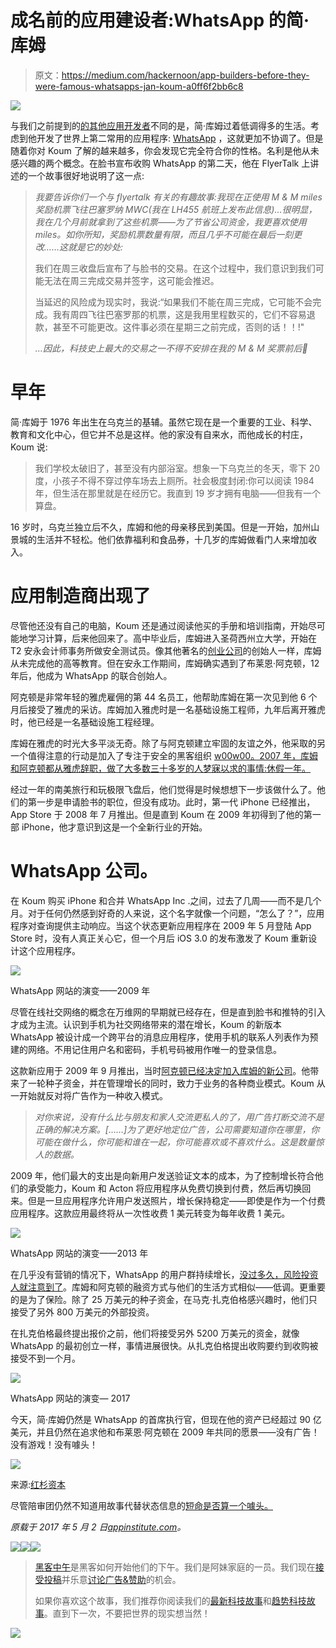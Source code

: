 # 成名前的应用建设者:WhatsApp 的简·库姆

> 原文：<https://medium.com/hackernoon/app-builders-before-they-were-famous-whatsapps-jan-koum-a0ff6f2bb6c8>

![](img/e70eb59972f269ff351d18226893e75a.png)

与我们之前提到的[的其他应用开发者](https://appinstitute.com/snapchat-before-they-were-famous/)不同的是，简·库姆过着低调得多的生活。考虑到他开发了世界上第二常用的应用程序: [WhatsApp](https://www.whatsapp.com/) ，这就更加不协调了。但是随着你对 Koum 了解的越来越多，你会发现它完全符合你的性格。名利是他从未感兴趣的两个概念。在脸书宣布收购 WhatsApp 的第二天，他在 FlyerTalk 上讲述的一个故事很好地说明了这一点:

> *我要告诉你们一个与 flyertalk 有关的有趣故事:我现在正使用 M & M miles 奖励机票飞往巴塞罗纳 MWC(我在 LH455 航班上发布此信息)…很明显，我在几个月前就拿到了这些机票——为了节省公司资金，我更喜欢使用 miles。如你所知，奖励机票数量有限，而且几乎不可能在最后一刻更改……这就是它的妙处:*
> 
> 我们在周三收盘后宣布了与脸书的交易。在这个过程中，我们意识到我们可能无法在周三完成交易并签字，这可能会推迟。
> 
> 当延迟的风险成为现实时，我说:“如果我们不能在周三完成，它可能不会完成。我有周四飞往巴塞罗那的机票，这是我用里程数买的，它们不容易退款，甚至不可能更改。这件事必须在星期三之前完成，否则的话！！!"
> 
> *…因此，科技史上最大的交易之一不得不安排在我的 M & M 奖票前后🙂*

# 早年

简·库姆于 1976 年出生在乌克兰的基辅。虽然它现在是一个重要的工业、科学、教育和文化中心，但它并不总是这样。他的家没有自来水，而他成长的村庄，Koum 说:

> 我们学校太破旧了，甚至没有内部浴室。想象一下乌克兰的冬天，零下 20 度，小孩子不得不穿过停车场去上厕所。社会极度封闭:你可以阅读 1984 年，但生活在那里就是在经历它。我直到 19 岁才拥有电脑——但我有一个算盘。

16 岁时，乌克兰独立后不久，库姆和他的母亲移民到美国。但是一开始，加州山景城的生活并不轻松。他们依靠福利和食品券，十几岁的库姆做看门人来增加收入。

# 应用制造商出现了

尽管他还没有自己的电脑，Koum 还是通过阅读他买的手册和培训指南，开始尽可能地学习计算，后来他回来了。高中毕业后，库姆进入圣荷西州立大学，开始在 T2 安永会计师事务所做安全测试员。像其他著名的[创业公司](https://hackernoon.com/tagged/startup)的创始人一样，库姆从未完成他的高等教育。但在安永工作期间，库姆确实遇到了布莱恩·阿克顿，12 年后，他成为 WhatsApp 的联合创始人。

阿克顿是非常年轻的雅虎雇佣的第 44 名员工，他帮助库姆在第一次见到他 6 个月后接受了雅虎的采访。库姆加入雅虎时是一名基础设施工程师，九年后离开雅虎时，他已经是一名基础设施工程经理。

库姆在雅虎的时光大多平淡无奇。除了与阿克顿建立牢固的友谊之外，他采取的另一个值得注意的行动是加入了专注于安全的黑客组织 [w00w00。2007 年，库姆和阿克顿都从雅虎辞职，做了大多数三十多岁的人梦寐以求的事情:休假一年。](http://www.businessinsider.com/r-elite-security-posse-fostered-founders-of-whatsapp-napster-2014-07)

经过一年的南美旅行和玩极限飞盘后，他们觉得是时候想想下一步该做什么了。他们的第一步是申请脸书的职位，但没有成功。此时，第一代 iPhone 已经推出，App Store 于 2008 年 7 月推出。但是直到 Koum 在 2009 年初得到了他的第一部 iPhone，他才意识到这是一个全新行业的开始。

# WhatsApp 公司。

在 Koum 购买 iPhone 和合并 WhatsApp Inc .之间，过去了几周——而不是几个月。对于任何仍然感到好奇的人来说，这个名字就像一个问题，“怎么了？”，应用程序对查询提供主动响应。当这个状态更新应用程序在 2009 年 5 月登陆 App Store 时，没有人真正关心它，但一个月后 iOS 3.0 的发布激发了 Koum 重新设计这个应用程序。

![](img/b2e3dd2248be771ef6ac5f694bd60696.png)

WhatsApp 网站的演变——2009 年

尽管在线社交网络的概念在万维网的早期就已经存在，但是直到脸书和推特的引入才成为主流。认识到手机为社交网络带来的潜在增长，Koum 的新版本 WhatsApp 被设计成一个跨平台的消息应用程序，使用手机的联系人列表作为预建的网络。不用记住用户名和密码，手机号码被用作唯一的登录信息。

这款新应用于 2009 年 9 月推出，当时[阿克顿已经决定加入库姆的新公司](https://www.crunchbase.com/organization/whatsapp#/entity)。他带来了一轮种子资金，并在管理增长的同时，致力于业务的各种商业模式。Koum 从一开始就反对将广告作为一种收入模式。

> *对你来说，没有什么比与朋友和家人交流更私人的了，用广告打断交流不是正确的解决方案。[……]为了更好地定位广告，公司需要知道你在哪里，你可能在做什么，你可能和谁在一起，你可能喜欢或不喜欢什么。这是数量惊人的数据。*

2009 年，他们最大的支出是向新用户发送验证文本的成本，为了控制增长符合他们的承受能力，Koum 和 Acton 将应用程序从免费切换到付费，然后再切换回来。但是一旦应用程序允许用户发送照片，增长保持稳定——即使是作为一个付费应用程序。这款应用最终将从一次性收费 1 美元转变为每年收费 1 美元。

![](img/fe75f591814550b969aa15136c85a379.png)

WhatsApp 网站的演变——2013 年

在几乎没有营销的情况下，WhatsApp 的用户群持续增长，[没过多久，风险投资人就注意到了](https://www.forbes.com/sites/parmyolson/2014/02/19/exclusive-inside-story-how-jan-koum-built-whatsapp-into-facebooks-new-19-billion-baby/2/#a4756802cbd7)。库姆和阿克顿的融资方式与他们的生活方式相似——低调。更重要的是为了保险。除了 25 万美元的种子资金，在马克·扎克伯格感兴趣时，他们只接受了另外 800 万美元的外部投资。

在扎克伯格最终提出报价之前，他们将接受另外 5200 万美元的资金，就像 WhatsApp 的最初创立一样，事情进展很快。从扎克伯格提出收购要约到收购被接受不到一个月。

![](img/cadbf1679e9437442e4c0c72cca9f27a.png)

WhatsApp 网站的演变— 2017

今天，简·库姆仍然是 WhatsApp 的首席执行官，但现在他的资产已经超过 90 亿美元，并且仍然在追求他和布莱恩·阿克顿在 2009 年共同的愿景——没有广告！没有游戏！没有噱头！

![](img/a43e05c7e2f3cc1884523d45c7aaf59e.png)

来源:[红杉资本](http://sequoiacapital.tumblr.com/post/77211282835/four-numbers-that-explain-why-facebook-acquired)

尽管陪审团仍然不知道用故事代替状态信息的[短命是否算一个噱头。](https://techcrunch.com/2017/03/15/whatsapp-brings-back-status/)

*原载于 2017 年 5 月 2 日*[*appinstitute.com*](https://appinstitute.com/whatsapp-before-they-were-famous/)*。*

[![](img/50ef4044ecd4e250b5d50f368b775d38.png)](http://bit.ly/HackernoonFB)[![](img/979d9a46439d5aebbdcdca574e21dc81.png)](https://goo.gl/k7XYbx)[![](img/2930ba6bd2c12218fdbbf7e02c8746ff.png)](https://goo.gl/4ofytp)

> [黑客中午](http://bit.ly/Hackernoon)是黑客如何开始他们的下午。我们是阿妹家庭的一员。我们现在[接受投稿](http://bit.ly/hackernoonsubmission)并乐意[讨论广告&赞助](mailto:partners@amipublications.com)的机会。
> 
> 如果你喜欢这个故事，我们推荐你阅读我们的[最新科技故事](http://bit.ly/hackernoonlatestt)和[趋势科技故事](https://hackernoon.com/trending)。直到下一次，不要把世界的现实想当然！

![](img/be0ca55ba73a573dce11effb2ee80d56.png)